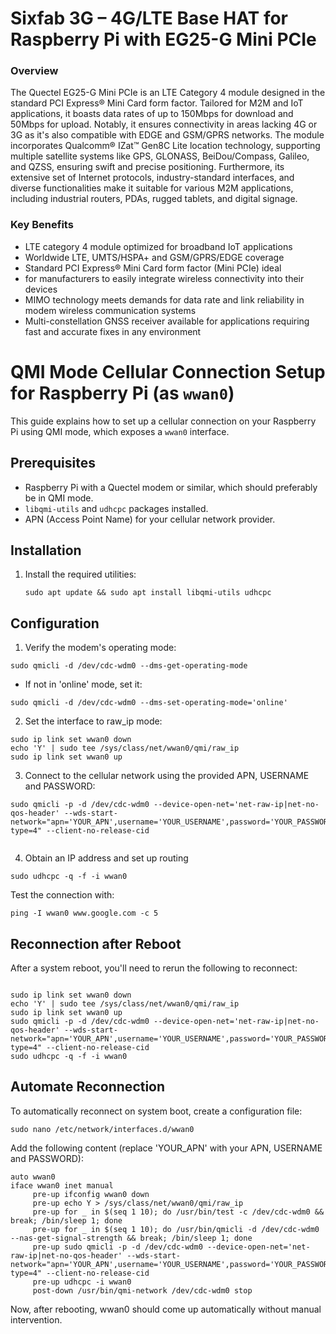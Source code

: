 # Sixfab 3G – 4G/LTE Base HAT for Raspberry Pi with EG25-G Mini PCIe

### Overview

The Quectel EG25-G Mini PCIe is an LTE Category 4 module designed in the standard PCI Express® Mini Card form factor. Tailored for M2M and IoT applications, it boasts data rates of up to 150Mbps for download and 50Mbps for upload. Notably, it ensures connectivity in areas lacking 4G or 3G as it's also compatible with EDGE and GSM/GPRS networks. The module incorporates Qualcomm® IZat™ Gen8C Lite location technology, supporting multiple satellite systems like GPS, GLONASS, BeiDou/Compass, Galileo, and QZSS, ensuring swift and precise positioning. Furthermore, its extensive set of Internet protocols, industry-standard interfaces, and diverse functionalities make it suitable for various M2M applications, including industrial routers, PDAs, rugged tablets, and digital signage. 


### Key Benefits

- LTE category 4 module optimized for broadband IoT
applications
- Worldwide LTE, UMTS/HSPA+ and GSM/GPRS/EDGE coverage
- Standard PCI Express® Mini Card form factor (Mini PCIe) ideal
- for manufacturers to easily integrate wireless connectivity
into their devices
- MIMO technology meets demands for data rate and link
reliability in modem wireless communication systems
- Multi-constellation GNSS receiver available for applications
requiring fast and accurate fixes in any environment


# QMI Mode Cellular Connection Setup for Raspberry Pi (as `wwan0`)

This guide explains how to set up a cellular connection on your Raspberry Pi using QMI mode, which exposes a `wwan0` interface.

## Prerequisites

- Raspberry Pi with a Quectel modem or similar, which should preferably be in QMI mode.
- `libqmi-utils` and `udhcpc` packages installed.
- APN (Access Point Name) for your cellular network provider.

## Installation

1. Install the required utilities:

   ```
   sudo apt update && sudo apt install libqmi-utils udhcpc
   ```
   

## Configuration

1. Verify the modem's operating mode:

```
sudo qmicli -d /dev/cdc-wdm0 --dms-get-operating-mode

```
- If not in 'online' mode, set it:

```
sudo qmicli -d /dev/cdc-wdm0 --dms-set-operating-mode='online'

```

2. Set the interface to raw_ip mode:

```
sudo ip link set wwan0 down
echo 'Y' | sudo tee /sys/class/net/wwan0/qmi/raw_ip
sudo ip link set wwan0 up

```

3. Connect to the cellular network using the provided APN, USERNAME and PASSWORD:


```
sudo qmicli -p -d /dev/cdc-wdm0 --device-open-net='net-raw-ip|net-no-qos-header' --wds-start-network="apn='YOUR_APN',username='YOUR_USERNAME',password='YOUR_PASSWORD',ip-type=4" --client-no-release-cid


```

4. Obtain an IP address and set up routing

```
sudo udhcpc -q -f -i wwan0

```

Test the connection with:

```
ping -I wwan0 www.google.com -c 5
```


## Reconnection after Reboot

After a system reboot, you'll need to rerun the following to reconnect:


```

sudo ip link set wwan0 down
echo 'Y' | sudo tee /sys/class/net/wwan0/qmi/raw_ip
sudo ip link set wwan0 up
sudo qmicli -p -d /dev/cdc-wdm0 --device-open-net='net-raw-ip|net-no-qos-header' --wds-start-network="apn='YOUR_APN',username='YOUR_USERNAME',password='YOUR_PASSWORD',ip-type=4" --client-no-release-cid
sudo udhcpc -q -f -i wwan0
```


## Automate Reconnection

To automatically reconnect on system boot, create a configuration file:

```
sudo nano /etc/network/interfaces.d/wwan0

```

Add the following content (replace 'YOUR_APN' with your APN, USERNAME and PASSWORD):

```
auto wwan0
iface wwan0 inet manual
     pre-up ifconfig wwan0 down
     pre-up echo Y > /sys/class/net/wwan0/qmi/raw_ip
     pre-up for _ in $(seq 1 10); do /usr/bin/test -c /dev/cdc-wdm0 && break; /bin/sleep 1; done
     pre-up for _ in $(seq 1 10); do /usr/bin/qmicli -d /dev/cdc-wdm0 --nas-get-signal-strength && break; /bin/sleep 1; done
     pre-up sudo qmicli -p -d /dev/cdc-wdm0 --device-open-net='net-raw-ip|net-no-qos-header' --wds-start-network="apn='YOUR_APN',username='YOUR_USERNAME',password='YOUR_PASSWORD',ip-type=4" --client-no-release-cid
     pre-up udhcpc -i wwan0
     post-down /usr/bin/qmi-network /dev/cdc-wdm0 stop

```

Now, after rebooting, wwan0 should come up automatically without manual intervention.
